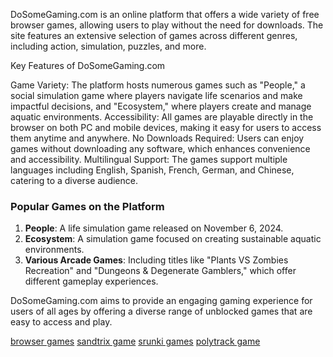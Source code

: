 DoSomeGaming.com is an online platform that offers a wide variety of free browser games, allowing users to play without the need for downloads. The site features an extensive selection of games across different genres, including action, simulation, puzzles, and more.

Key Features of DoSomeGaming.com

Game Variety: The platform hosts numerous games such as "People," a social simulation game where players navigate life scenarios and make impactful decisions, and "Ecosystem," where players create and manage aquatic environments.
Accessibility: All games are playable directly in the browser on both PC and mobile devices, making it easy for users to access them anytime and anywhere.
No Downloads Required: Users can enjoy games without downloading any software, which enhances convenience and accessibility.
Multilingual Support: The games support multiple languages including English, Spanish, French, German, and Chinese, catering to a diverse audience.

### Popular Games on the Platform

1. **People**: A life simulation game released on November 6, 2024.
2. **Ecosystem**: A simulation game focused on creating sustainable aquatic environments.
3. **Various Arcade Games**: Including titles like "Plants VS Zombies Recreation" and "Dungeons & Degenerate Gamblers," which offer different gameplay experiences.

DoSomeGaming.com aims to provide an engaging gaming experience for users of all ages by offering a diverse range of unblocked games that are easy to access and play.

[browser games](https://dosomegaming.com)
[sandtrix game](https://dosomegaming.com/game/sandtrix)
[srunki games](https://dosomegaming.com/tags/sprunki)
[polytrack game](https://dosomegaming.com/game/polytrack)
